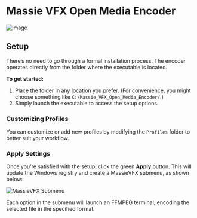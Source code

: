 # Massie VFX Open Media Encoder

![image](https://github.com/user-attachments/assets/e6034e9e-702f-41ff-841e-153a149e83f0)

## Setup
There’s no need to go through a formal installation process. The encoder operates directly from the folder where the executable is located.

**To get started:**

1. Place the folder in any location you prefer. (For convenience, you might choose something like `C:/Massie_VFX_Open_Media_Encoder/`.)
2. Simply launch the executable to access the setup options.

### Customizing Profiles

You can customize or add new profiles by modifying the `Profiles` folder to better suit your workflow.

### Apply Settings

Once you're satisfied with the setup, click the green **Apply** button. This will update the Windows registry and create a MassieVFX submenu, as shown below:

![MassieVFX Submenu](https://user-images.githubusercontent.com/17770267/176596287-5a104792-f188-4592-8565-0fc5565526f1.png)

Each option in the submenu will launch an FFMPEG terminal, encoding the selected file in the specified format.
